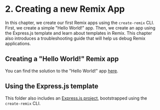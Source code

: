 # 2. Creating a new Remix App

In this chapter, we create our first Remix apps using the `create-remix` CLI. First, we create a simple "Hello World!" app. Then, we create an app using the Express.js template and learn about templates in Remix. This chapter also introduces a troubleshooting guide that will help us debug Remix applications.

## Creating a "Hello World!" Remix app

You can find the solution to the "Hello World!" app [here](./hello-world/).

## Using the Express.js template

This folder also includes an [Express.js project](./express-js/), bootstrapped using the `create-remix` CLI.
